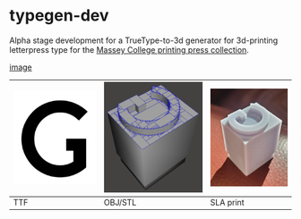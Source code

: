# typegen-dev
Alpha stage development for a TrueType-to-3d generator for 3d-printing letterpress type for the [Massey College printing press collection](https://www.masseycollege.ca/library/printing-fellowship-program/).


[image](./doc/G_ttf.png)

![TTF](./doc/G_ttf.png)|![OBJ](doc/G_obj.png)|![real](doc/G_real.png)
-|-|-
TTF|OBJ/STL|SLA print